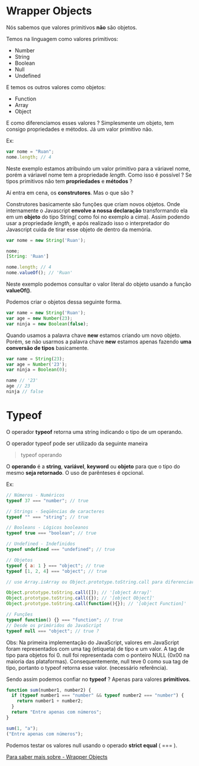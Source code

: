 # Wrapper Objects

Nós sabemos que valores primitivos **não** são objetos.

Temos na linguagem como valores primitivos:

- Number
- String
- Boolean
- Null
- Undefined

E temos os outros valores como objetos:

- Function
- Array
- Object

E como diferenciamos esses valores ? Simplesmente um objeto, tem consigo propriedades e métodos. Já um valor primitivo não.

Ex:

```js
var nome = "Ruan";
nome.length; // 4
```

Neste exemplo estamos atribuindo um valor primitivo para a váriavel nome, porém a váriavel nome tem a propriedade _length_. Como isso é possível ? Se tipos primitivos não tem **propriedades** e **métodos** ?

Aí entra em cena, os **construtores**. Mas o que são ?

Construtores basicamente são funções que criam novos objetos.
Onde internamente o Javascript **envolve a nossa declaração** transformando ela em um **objeto** do tipo String( como foi no exemplo a cima). Assim podendo usar a propriedade _length_, e após realizado isso o interpretador do Javascript cuida de tirar esse objeto de dentro da memória.

```js
var nome = new String('Ruan');

nome;
[String: 'Ruan']

nome.length; // 4
nome.valueOf(); // 'Ruan'
```

Neste exemplo podemos consultar o valor literal do objeto usando a função **valueOf()**.

Podemos criar o objetos dessa seguinte forma.

```js
var name = new String('Ruan');
var age = new Number(23);
var ninja = new Boolean(false);
```

Quando usamos a palavra chave **new** estamos criando um novo objeto. Porém, se não usarmos a palavra chave **new** estamos apenas fazendo **uma conversão de tipos** basicamente.

```js
var name = String(23);
var age = Number('23');
var ninja = Boolean(0);

name // '23'
age // 23
ninja // false
```

# Typeof

O operador **typeof** retorna uma string indicando o tipo de um operando.

O operador typeof pode ser utilizado da seguinte maneira

> typeof operando

O **operando** é a **string**, **variável**, **keyword** ou **objeto** para que o tipo do mesmo **seja retornado**. O uso de parênteses é opcional.

Ex:

```js
// Números - Numéricos
typeof 37 === "number"; // true

// Strings - Seqüências de caracteres
typeof "" === "string"; // true

// Booleans - Lógicos booleanos
typeof true === "boolean"; // true

// Undefined - Indefinidos
typeof undefined === "undefined"; // true

// Objetos
typeof { a: 1 } === "object"; // true
typeof [1, 2, 4] === "object"; // true

// use Array.isArray ou Object.prototype.toString.call para diferenciar os objetos das arrays ex:

Object.prototype.toString.call([]); // '[object Array]'
Object.prototype.toString.call({}); // '[object Object]'
Object.prototype.toString.call(function(){}); // '[object Function]'

// Funções
typeof function() {} === "function"; // true
// Desde os primóridos do JavaScript
typeof null === "object"; // true ?
```

Obs: Na primeira implementação do JavaScript, valores em JavaScript foram representados com uma tag (etiqueta) de tipo e um valor. A tag de tipo para objetos foi 0. null foi representada com o ponteiro NULL (0x00 na maioria das plataformas). Consequentemente, null teve 0 como sua tag de tipo, portanto o typeof retorna esse valor. (necessário referência).

Sendo assim podemos confiar no **typeof** ? Apenas para valores **primitivos**.

```js
function sum(number1, number2) {
  if (typeof number1 === "number" && typeof number2 === "number") {
    return number1 + number2;
  }
  return "Entre apenas com números";
}

sum(1, "a");
("Entre apenas com números");
```

Podemos testar os valores null usando o operado **strict equal** ( === ).

[Para saber mais sobre - Wrapper Objects](https://github.com/da2k/curso-javascript-ninja/issues/882)
